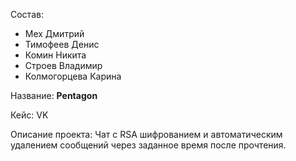 Состав:
  - Мех Дмитрий
  - Тимофеев Денис
  - Комин Никита
  - Строев Владимир
  - Колмогорцева Карина
  
 Название: **Pentagon**
 
 Кейс: VK
 
 Описание проекта: Чат с RSA шифрованием и автоматическим удалением сообщений через заданное время после прочтения.
